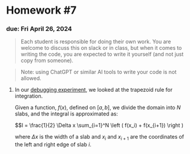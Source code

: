 # Homework #7

### due: Fri April 26, 2024

> Each student is responsible for doing their own work.  You are welcome to
> discuss this on slack or in class, but when it comes to writing the code,
> you are expected to write it yourself (and not just copy from someone).

> Note: using ChatGPT or similar AI tools to write your code is not allowed.

1. In our [debugging
   experiment](https://zingale.github.io/phy504/debugging.html), we
   looked at the trapezoid rule for integration.

   Given a function, $f(x)$, defined on $[a, b]$, we divide the domain
   into $N$ slabs, and the integral is approximated as:

   $$I = \frac{1}{2} \Delta x \sum_{i=1}^N \left ( f(x_i) + f(x_{i+1}) \right )

   where $\Delta x$ is the width of a slab and $x_i$ and $x_{i+1}$ are the
   coordinates of the left and right edge of slab $i$.
   
   

